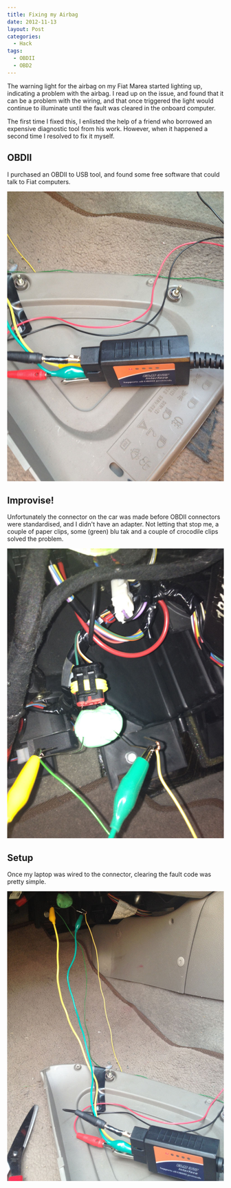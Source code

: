 ```yaml
---
title: Fixing my Airbag
date: 2012-11-13
layout: Post
categories:
  - Hack
tags:
  - OBDII
  - OBD2
---
```


The warning light for the airbag on my Fiat Marea started lighting up, indicating a problem with the airbag. I read up on the issue, and found that it can be a problem with the wiring, and that once triggered the light would continue to illuminate until the fault was cleared in the onboard computer.

<!-- more -->

The first time I fixed this, I enlisted the help of a friend who borrowed an expensive diagnostic tool from his work. However, when it happened a second time I resolved to fix it myself.

## OBDII

I purchased an OBDII to USB tool, and found some free software that could talk to Fiat computers.

![OBDII](./IMG_2487.jpg)

## Improvise!

Unfortunately the connector on the car was made before OBDII connectors were standardised, and I didn't have an adapter. Not letting that stop me, a couple of paper clips, some (green) blu tak
and a couple of crocodile clips solved the problem.

![Blu Tak](./IMG_2486.jpg)

## Setup

Once my laptop was wired to the connector, clearing the fault code was pretty simple.

![Wiring](./IMG_2488.jpg)
